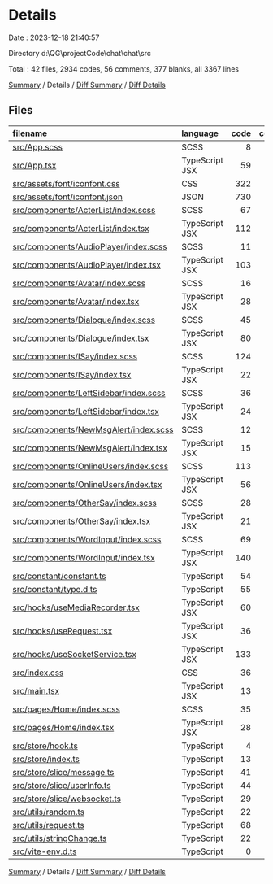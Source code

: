# Details

Date : 2023-12-18 21:40:57

Directory d:\\QG\\projectCode\\chat\\chat\\src

Total : 42 files,  2934 codes, 56 comments, 377 blanks, all 3367 lines

[Summary](results.md) / Details / [Diff Summary](diff.md) / [Diff Details](diff-details.md)

## Files
| filename | language | code | comment | blank | total |
| :--- | :--- | ---: | ---: | ---: | ---: |
| [src/App.scss](/src/App.scss) | SCSS | 8 | 1 | 0 | 9 |
| [src/App.tsx](/src/App.tsx) | TypeScript JSX | 59 | 0 | 14 | 73 |
| [src/assets/font/iconfont.css](/src/assets/font/iconfont.css) | CSS | 322 | 0 | 106 | 428 |
| [src/assets/font/iconfont.json](/src/assets/font/iconfont.json) | JSON | 730 | 0 | 1 | 731 |
| [src/components/ActerList/index.scss](/src/components/ActerList/index.scss) | SCSS | 67 | 0 | 7 | 74 |
| [src/components/ActerList/index.tsx](/src/components/ActerList/index.tsx) | TypeScript JSX | 112 | 1 | 16 | 129 |
| [src/components/AudioPlayer/index.scss](/src/components/AudioPlayer/index.scss) | SCSS | 11 | 0 | 2 | 13 |
| [src/components/AudioPlayer/index.tsx](/src/components/AudioPlayer/index.tsx) | TypeScript JSX | 103 | 0 | 16 | 119 |
| [src/components/Avatar/index.scss](/src/components/Avatar/index.scss) | SCSS | 16 | 0 | 0 | 16 |
| [src/components/Avatar/index.tsx](/src/components/Avatar/index.tsx) | TypeScript JSX | 28 | 0 | 6 | 34 |
| [src/components/Dialogue/index.scss](/src/components/Dialogue/index.scss) | SCSS | 45 | 0 | 6 | 51 |
| [src/components/Dialogue/index.tsx](/src/components/Dialogue/index.tsx) | TypeScript JSX | 80 | 1 | 11 | 92 |
| [src/components/ISay/index.scss](/src/components/ISay/index.scss) | SCSS | 124 | 0 | 13 | 137 |
| [src/components/ISay/index.tsx](/src/components/ISay/index.tsx) | TypeScript JSX | 22 | 0 | 5 | 27 |
| [src/components/LeftSidebar/index.scss](/src/components/LeftSidebar/index.scss) | SCSS | 36 | 0 | 7 | 43 |
| [src/components/LeftSidebar/index.tsx](/src/components/LeftSidebar/index.tsx) | TypeScript JSX | 24 | 0 | 5 | 29 |
| [src/components/NewMsgAlert/index.scss](/src/components/NewMsgAlert/index.scss) | SCSS | 12 | 0 | 0 | 12 |
| [src/components/NewMsgAlert/index.tsx](/src/components/NewMsgAlert/index.tsx) | TypeScript JSX | 15 | 0 | 5 | 20 |
| [src/components/OnlineUsers/index.scss](/src/components/OnlineUsers/index.scss) | SCSS | 113 | 0 | 13 | 126 |
| [src/components/OnlineUsers/index.tsx](/src/components/OnlineUsers/index.tsx) | TypeScript JSX | 56 | 0 | 7 | 63 |
| [src/components/OtherSay/index.scss](/src/components/OtherSay/index.scss) | SCSS | 28 | 0 | 5 | 33 |
| [src/components/OtherSay/index.tsx](/src/components/OtherSay/index.tsx) | TypeScript JSX | 21 | 0 | 7 | 28 |
| [src/components/WordInput/index.scss](/src/components/WordInput/index.scss) | SCSS | 69 | 0 | 7 | 76 |
| [src/components/WordInput/index.tsx](/src/components/WordInput/index.tsx) | TypeScript JSX | 140 | 0 | 14 | 154 |
| [src/constant/constant.ts](/src/constant/constant.ts) | TypeScript | 54 | 3 | 4 | 61 |
| [src/constant/type.d.ts](/src/constant/type.d.ts) | TypeScript | 55 | 0 | 6 | 61 |
| [src/hooks/useMediaRecorder.tsx](/src/hooks/useMediaRecorder.tsx) | TypeScript JSX | 60 | 1 | 16 | 77 |
| [src/hooks/useRequest.tsx](/src/hooks/useRequest.tsx) | TypeScript JSX | 36 | 0 | 5 | 41 |
| [src/hooks/useSocketService.tsx](/src/hooks/useSocketService.tsx) | TypeScript JSX | 133 | 2 | 19 | 154 |
| [src/index.css](/src/index.css) | CSS | 36 | 1 | 9 | 46 |
| [src/main.tsx](/src/main.tsx) | TypeScript JSX | 13 | 0 | 2 | 15 |
| [src/pages/Home/index.scss](/src/pages/Home/index.scss) | SCSS | 35 | 0 | 4 | 39 |
| [src/pages/Home/index.tsx](/src/pages/Home/index.tsx) | TypeScript JSX | 28 | 1 | 5 | 34 |
| [src/store/hook.ts](/src/store/hook.ts) | TypeScript | 4 | 0 | 2 | 6 |
| [src/store/index.ts](/src/store/index.ts) | TypeScript | 13 | 2 | 4 | 19 |
| [src/store/slice/message.ts](/src/store/slice/message.ts) | TypeScript | 41 | 0 | 7 | 48 |
| [src/store/slice/userInfo.ts](/src/store/slice/userInfo.ts) | TypeScript | 44 | 0 | 5 | 49 |
| [src/store/slice/websocket.ts](/src/store/slice/websocket.ts) | TypeScript | 29 | 0 | 6 | 35 |
| [src/utils/random.ts](/src/utils/random.ts) | TypeScript | 22 | 6 | 3 | 31 |
| [src/utils/request.ts](/src/utils/request.ts) | TypeScript | 68 | 25 | 5 | 98 |
| [src/utils/stringChange.ts](/src/utils/stringChange.ts) | TypeScript | 22 | 11 | 1 | 34 |
| [src/vite-env.d.ts](/src/vite-env.d.ts) | TypeScript | 0 | 1 | 1 | 2 |

[Summary](results.md) / Details / [Diff Summary](diff.md) / [Diff Details](diff-details.md)